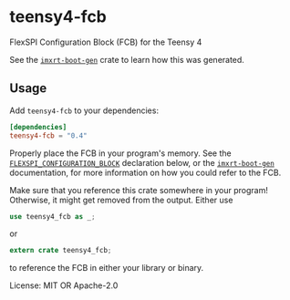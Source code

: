 # teensy4-fcb

FlexSPI Configuration Block (FCB) for the Teensy 4

See the [`imxrt-boot-gen`] crate to learn how this was generated.

## Usage

Add `teensy4-fcb` to your dependencies:

```toml
[dependencies]
teensy4-fcb = "0.4"
```

Properly place the FCB in your program's memory. See the [`FLEXSPI_CONFIGURATION_BLOCK`](static.FLEXSPI_CONFIGURATION_BLOCK.html)
declaration below, or the [`imxrt-boot-gen`] documentation, for more information on
how you could refer to the FCB.

Make sure that you reference this crate somewhere in your program!
Otherwise, it might get removed from the output. Either use

```rust
use teensy4_fcb as _;
```
or
```rust
extern crate teensy4_fcb;
```

to reference the FCB in either your library or binary.

[`imxrt-boot-gen`]: https://docs.rs/imxrt-boot-gen/latest/imxrt_boot_gen/

License: MIT OR Apache-2.0
